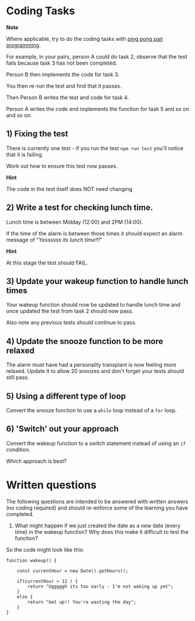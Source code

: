 # Coding Tasks

**Note**

Where applicable, try to do the coding tasks with [ping pong pair programming](http://wiki.c2.com/?PairProgrammingPingPongPattern). 

For example, in your pairs, person A could do task 2, observe that the test fails because task 3 has not been completed. 

Person B then implements the code for task 3. 

You then re-run the test and find that it passes.

Then Person B writes the test and code for task 4.

Person A writes the code and implements the function for task 5 and so on and so on.

## 1) Fixing the test

There is currently one test - if you run the test `npm run test` you'll notice that it is failing.

Work out how to ensure this test now passes.

**Hint**

The code in the test itself does NOT need changing

## 2) Write a test for checking lunch time.

Lunch time is between Midday (12:00) and 2PM (14:00).

If the time of the alarm is between those times it should expect an alarm message of "_Yessssss its lunch time!!!_"

**Hint**

At this stage the test should FAIL.

## 3) Update your wakeup function to handle lunch times

Your wakeup function should now be updated to handle lunch time and once updated the test from task 2 should now pass.

Also note any previous tests should continue to pass.

## 4) Update the snooze function to be more relaxed

The alarm must have had a personality transplant is now feeling more relaxed. Update it to allow 20 snoozes and don't forget your tests should still pass.

## 5) Using a different type of loop

Convert the snooze function to use a `while` loop instead of a `for` loop.

## 6) 'Switch' out your approach

Convert the wakeup function to a switch statement instead of using an `if` condition. 

Which approach is best?


# Written questions

The following questions are intended to be answered with written answers (no coding required) and should re-enforce some of the learning you have completed.

1) What might happen if we just created the date as a new date (every time) in the wakeup function? Why does this make it difficult to test the function?

So the code might look like this:

```
function wakeup() {

    const currentHour = new Date().getHours();

    if(currentHour > 12 ) {
        return "Ugggggh its too early - I'm not waking up yet";
    }
    else {
        return "Get up!! You're wasting the day";
    }
}
```



